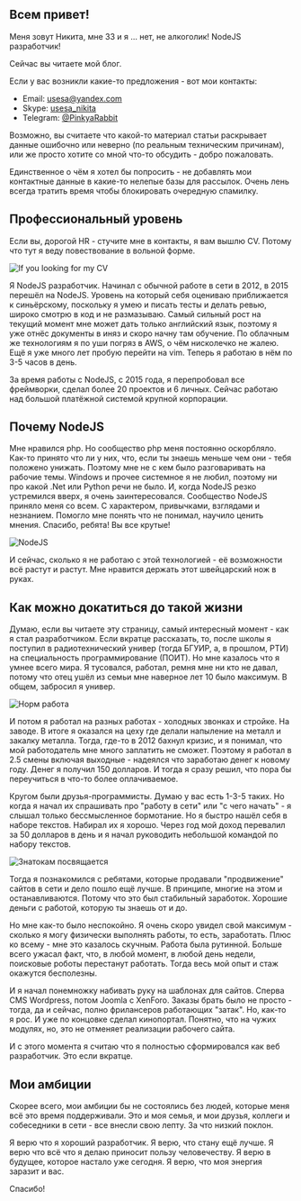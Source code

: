 ## Всем привет!

Меня зовут Никита, мне 33 и я ... нет, не алкоголик! NodeJS разработчик!

Сейчас вы читаете мой блог.

Если у вас возникли какие-то предложения - вот мои контакты:

- Email: usesa@yandex.com
- Skype: [usesa_nikita](skype:usesa_nikita?chat)
- Telegram: [@PinkyaRabbit](https://t.me/PinkyaRabbit)

Возможно, вы считаете что какой-то материал статьи раскрывает данные ошибочно или неверно (по реальным техническим причинам), или же просто хотите со мной что-то обсудить - добро пожаловать.

Единственное о чём я хотел бы попросить - не добавлять мои контактные данные в какие-то нелепые базы для рассылок. Очень лень всегда тратить время чтобы блокировать очередную спамилку.

## Профессиональный уровень

Если вы, дорогой HR - стучите мне в контакты, я вам вышлю CV. Потому что тут я веду повествование в вольной форме.

![If you looking for my CV](https://i.redd.it/1d1vcexiezsz.jpg)

Я NodeJS разработчик. Начинал с обычной работе в сети в 2012, в 2015 перешёл на NodeJS. Уровень на который себя оцениваю приближается к синьёрскому, поскольку я умею и писать тесты и делать ревью, широко смотрю в код и не размазываю. Самый сильный рост на текущий момент мне может дать только английский язык, поэтому я уже отнёс документы в иняз и скоро начну там обучение. По облачным же технологиям я по уши погряз в AWS, о чём нисколечко не жалею. Ещё я уже много лет пробую перейти на vim. Теперь я работаю в нём по 3-5 часов в день.

За время работы с NodeJS, с 2015 года, я перепробовал все фреймворки, сделал более 20 проектов и 6 личных. Сейчас работаю над большой платёжной системой крупной корпорации.

## Почему NodeJS

Мне нравился php. Но сообщество php меня постоянно оскорбляло. Как-то принято что ли у них, что, если ты знаешь меньше чем они - тебя положено унижать. Поэтому мне не с кем было разговаривать на рабочие темы. Windows и прочее системное я не любил, поэтому ни про какой .Net или Python речи не было. И, когда NodeJS резко устремился вверх, я очень заинтересовался. Сообщество NodeJS приняло меня со всем. С характером, привычками, взглядами и незнанием. Помогло мне понять что не понимал, научило ценить мнения. Спасибо, ребята! Вы все крутые!

![NodeJS](https://i.ytimg.com/vi/aXT38i7-RN0/maxresdefault.jpg)

И сейчас, сколько я не работаю с этой технологией - её возможности всё растут и растут. Мне нравится держать этот швейцарский нож в руках.
## Как можно докатиться до такой жизни

Думаю, если вы читаете эту страницу, самый интересный момент - как я стал разработчиком. Если вкратце рассказать, то, после школы я поступил в радиотехнический универ (тогда БГУИР, а, в прошлом, РТИ) на специальность программирование (ПОИТ). Но мне казалось что я умнее всего мира. Я тусовался, работал, ремня мне ни кто не давал, потому что отец ушёл из семьи мне наверное лет 10 было максимум. В общем, забросил я универ.

![Норм работа](https://pbs.twimg.com/media/D4gXWUlWAAUt8J2.png)

И потом я работал на разных работах - холодных звонках и стройке. На заводе. В итоге я оказался на цеху где делали напыление на металл и закалку металла. Тогда, где-то в 2012 бахнул кризис, и я понимал, что мой работодатель мне много заплатить не сможет. Поэтому я работал в 2.5 смены включая выходные - надеялся что заработаю денег к новому году. Денег я получил 150 долларов. И тогда я сразу решил, что пора бы переучиться в что-то более оплачиваемое.

Кругом были друзья-программисты. Думаю у вас есть 1-3-5 таких. Но когда я начал их спрашивать про "работу в сети" или "с чего начать" - я слышал только бессмысленное бормотание. Но я быстро нашёл себя в наборе текстов. Набирал их я хорошо. Через год мой доход перевалил за 50 долларов в день и я начал руководить небольшой командой по набору текстов.

![Знатокам посвящается](http://risovach.ru/upload/2018/01/mem/silicon-valley_167760738_orig_.jpg)

Тогда я познакомился с ребятами, которые продавали "продвижение" сайтов в сети и дело пошло ещё лучше. В принципе, многие на этом и останавливаются. Потому что это был стабильный заработок. Хорошие деньги с работой, которую ты знаешь от и до.

Но мне как-то было неспокойно. Я очень скоро увидел свой максимум - сколько я могу физически выполнять работы, то есть, заработать. Плюс ко всему - мне это казалось скучным. Работа была рутинной. Больше всего ужасал факт, что, в любой момент, в любой день недели, поисковые роботы перестанут работать. Тогда весь мой опыт и стаж окажутся бесполезны.

И я начал понемножку набивать руку на шаблонах для сайтов. Сперва CMS Wordpress, потом Joomla с XenForo. Заказы брать было не просто - тогда, да и сейчас, полно фрилансеров работающих "затак". Но, как-то я рос. И уже по концовке сделал кинопортал. Понятно, что на чужих модулях, но, это не отменяет реализации рабочего сайта.

И с этого момента я считаю что я полностью сформировался как веб разработчик. Это если вкратце.

## Мои амбиции

Скорее всего, мои амбиции бы не состоялись без людей, которые меня всё это время поддерживали. Это и моя семья, и мои друзья, коллеги и собеседники в сети - все внесли свою лепту. За что низкий поклон.

Я верю что я хороший разработчик. Я верю, что стану ещё лучше. Я верю что всё что я делаю приносит пользу человечеству. Я верю в будущее, которое настало уже сегодня. Я верю, что моя энергия заразит и вас.

Спасибо!
